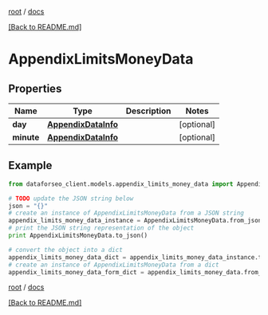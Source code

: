 [root](./../ "root") / [docs](./ "docs")

[[Back to README.md]](./../README.md "[Back to README.md]")

# AppendixLimitsMoneyData

## Properties

Name | Type | Description | Notes
------------ | ------------- | ------------- | -------------
**day** | [**AppendixDataInfo**](AppendixDataInfo.md) |  | [optional]
**minute** | [**AppendixDataInfo**](AppendixDataInfo.md) |  | [optional]

## Example

```python
from dataforseo_client.models.appendix_limits_money_data import AppendixLimitsMoneyData

# TODO update the JSON string below
json = "{}"
# create an instance of AppendixLimitsMoneyData from a JSON string
appendix_limits_money_data_instance = AppendixLimitsMoneyData.from_json(json)
# print the JSON string representation of the object
print AppendixLimitsMoneyData.to_json()

# convert the object into a dict
appendix_limits_money_data_dict = appendix_limits_money_data_instance.to_dict()
# create an instance of AppendixLimitsMoneyData from a dict
appendix_limits_money_data_form_dict = appendix_limits_money_data.from_dict(appendix_limits_money_data_dict)
```

  

[root](./../ "root") / [docs](./ "docs")

[[Back to README.md]](./../README.md "[Back to README.md]")